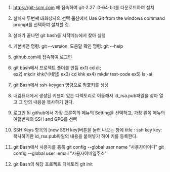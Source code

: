1. https://git-scm.com 에 접속하여 git-2.27 .0-64-bit를 다운로드하여 설치 
2. 설치시 두번쨰 대화상자의 선택 옵션에서 Use Git from the windows command prompt를 선택하여 설치할 것.
3. 설치가 끝나면 git bash를 시작메뉴에서 찾아 실행
4. 기본버전 명령: git --version, 도움말 확인 명령: git --help 
5. github.com에 접속하여 로그인
6. git bash에서 프로젝트 폴더를 만듬 
 ex1) cd d:\;  
 ex2) mkdir khk(닉네임)
 ex3) cd khk
 ex4) mkdir test-code
 ex5) ls -al

7. git Bash에서 ssh-keygen 명령으로 암호키를 생성    
8. 내컴퓨터에서 생성된 키젠이 있는 디렉토리로 이동해서 id_rsa.pub파일을 찾아 열고 그 안의 내용을 복사하기 한다. 
9. 로그인 된 github에서 가장 오른쪽의 메뉴의 Setting을 선택하고,  가장 왼쪽 메뉴의 여덟번째의 SSH and GPG를 선택
10. SSH Keys 항목의 [new SSH key]버튼을 눌러 나오는 창에 
    title : ssh key
    key: 복사하기한 id_rsa.pub파일의 내용을 붙여넣기 하여 키를 등록한다.
11. git Bash에서 사용자를 등록 
    git config  --global user name "사용자아이디"
    git config --global user .email "사용자이메일주소"  
12. git Bash의  해당 프로젝트 디렉토리  git init
